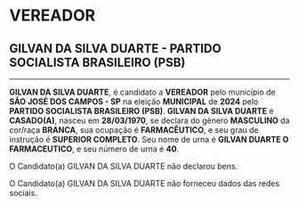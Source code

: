 # VEREADOR
## GILVAN DA SILVA DUARTE - PARTIDO SOCIALISTA BRASILEIRO (PSB)
---
**GILVAN DA SILVA DUARTE**, é candidato a **VEREADOR** pelo município de **SÃO JOSÉ DOS CAMPOS - SP** na eleição **MUNICIPAL** de **2024** pelo **PARTIDO SOCIALISTA BRASILEIRO (PSB)**.
**GILVAN DA SILVA DUARTE** é **CASADO(A)**, nasceu em **28/03/1970**, se declara do gênero **MASCULINO** da cor/raça **BRANCA**, sua ocupação é **FARMACÊUTICO**, e seu grau de instrução é **SUPERIOR COMPLETO**.
Seu nome de urna é **GILVAN DUARTE O FARMACEUTICO**, e seu número de urna é **40**.

O Candidato(a) GILVAN DA SILVA DUARTE não declarou bens.


O Candidato(a) GILVAN DA SILVA DUARTE não forneceu dados das redes sociais.